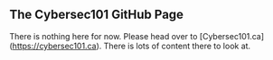 ## The Cybersec101 GitHub Page

There is nothing here for now. 
Please head over to [Cybersec101.ca] (https://cybersec101.ca). 
There is lots of content there to look at.   
